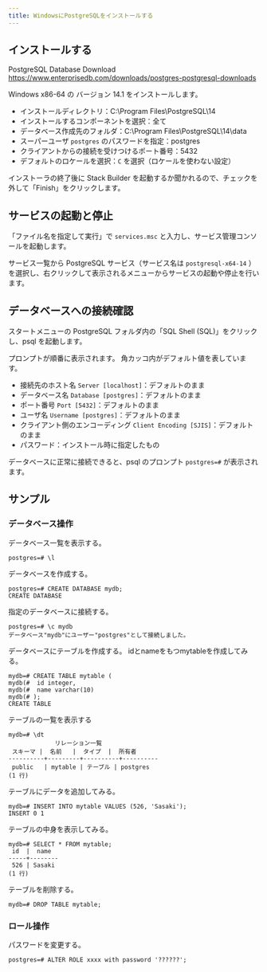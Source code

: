 ```yaml
---
title: WindowsにPostgreSQLをインストールする
---
```


## インストールする

PostgreSQL Database Download  
<https://www.enterprisedb.com/downloads/postgres-postgresql-downloads>

Windows x86-64 の バージョン 14.1 をインストールします。

- インストールディレクトリ：C:\Program Files\PostgreSQL\14
- インストールするコンポーネントを選択：全て
- データベース作成先のフォルダ：C:\Program Files\PostgreSQL\14\data
- スーパーユーザ `postgres` のパスワードを指定：postgres
- クライアントからの接続を受けつけるポート番号：5432
- デフォルトのロケールを選択：`C` を選択（ロケールを使わない設定）

インストーラの終了後に Stack Builder を起動するか聞かれるので、チェックを外して「Finish」をクリックします。

## サービスの起動と停止

「ファイル名を指定して実行」で `services.msc` と入力し、サービス管理コンソールを起動します。

サービス一覧から PostgreSQL サービス（サービス名は `postgresql-x64-14` ）を選択し、右クリックして表示されるメニューからサービスの起動や停止を行います。

## データベースへの接続確認

スタートメニューの PostgreSQL フォルダ内の「SQL Shell (SQL)」をクリックし、psql を起動します。

プロンプトが順番に表示されます。
角カッコ内がデフォルト値を表しています。

- 接続先のホスト名 `Server [localhost]`：デフォルトのまま
- データベース名 `Database [postgres]`：デフォルトのまま
- ポート番号 `Port [5432]`：デフォルトのまま
- ユーザ名 `Username [postgres]`：デフォルトのまま
- クライアント側のエンコーディング `Client Encoding [SJIS]`：デフォルトのまま
- パスワード：インストール時に指定したもの

データベースに正常に接続できると、psql のプロンプト `postgres=#` が表示されます。

## サンプル

### データベース操作

データベース一覧を表示する。

```text
postgres=# \l
```

データベースを作成する。

```text
postgres=# CREATE DATABASE mydb;
CREATE DATABASE
```

指定のデータベースに接続する。

```text
postgres=# \c mydb
データベース"mydb"にユーザー"postgres"として接続しました。
```

データベースにテーブルを作成する。
idとnameをもつmytableを作成してみる。

```text
mydb=# CREATE TABLE mytable (
mydb(#  id integer,
mydb(#  name varchar(10)
mydb(# );
CREATE TABLE
```

テーブルの一覧を表示する

```text
mydb=# \dt
             リレーション一覧
 スキーマ |  名前   |  タイプ  |  所有者
----------+---------+----------+----------
 public   | mytable | テーブル | postgres
(1 行)
```

テーブルにデータを追加してみる。

```text
mydb=# INSERT INTO mytable VALUES (526, 'Sasaki');
INSERT 0 1
```

テーブルの中身を表示してみる。

```text
mydb=# SELECT * FROM mytable;
 id  |  name
-----+--------
 526 | Sasaki
(1 行)
```

テーブルを削除する。

```text
mydb=# DROP TABLE mytable;
```

### ロール操作

パスワードを変更する。

```text
postgres=# ALTER ROLE xxxx with password '??????';
```
